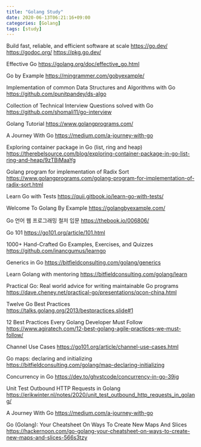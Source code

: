 ```yaml
---
title: "Golang Study"
date: 2020-06-13T06:21:16+09:00
categories: [Golang]
tags: [study]
---
```


Build fast, reliable, and efficient software at scale
 https://go.dev/
 https://godoc.org/
 https://pkg.go.dev/

Effective Go
 https://golang.org/doc/effective_go.html

Go by Example
 https://mingrammer.com/gobyexample/

Implementation of common Data Structures and Algorithms with Go
 https://github.com/punitpandey/ds-algo

Collection of Technical Interview Questions solved with Go
 https://github.com/shomali11/go-interview

Golang Tutorial
 https://www.golangprograms.com/

A Journey With Go
 https://medium.com/a-journey-with-go

Exploring container package in Go (list, ring and heap)
 https://therebelsource.com/blog/exploring-container-package-in-go-list-ring-and-heap/9zTBiMaaYg

Golang program for implementation of Radix Sort
 https://www.golangprograms.com/golang-program-for-implementation-of-radix-sort.html
 
Learn Go with Tests
 https://quii.gitbook.io/learn-go-with-tests/

Welcome To Golang By Example
 https://golangbyexample.com/

Go 언어 웹 프로그래밍 철저 입문
 https://thebook.io/006806/

Go 101
 https://go101.org/article/101.html

1000+ Hand-Crafted Go Examples, Exercises, and Quizzes
 https://github.com/inancgumus/learngo

Generics in Go
 https://bitfieldconsulting.com/golang/generics

Learn Golang with mentoring
 https://bitfieldconsulting.com/golang/learn

Practical Go: Real world advice for writing maintainable Go programs
 https://dave.cheney.net/practical-go/presentations/qcon-china.html

Twelve Go Best Practices
 https://talks.golang.org/2013/bestpractices.slide#1

12 Best Practices Every Golang Developer Must Follow
 https://www.agiratech.com/12-best-golang-agile-practices-we-must-follow/

Channel Use Cases
 https://go101.org/article/channel-use-cases.html

Go maps: declaring and initializing
 https://bitfieldconsulting.com/golang/map-declaring-initializing

Concurrency in Go
 https://dev.to/ghvstcode/concurrency-in-go-39ig

Unit Test Outbound HTTP Requests in Golang
 https://erikwinter.nl/notes/2020/unit_test_outbound_http_requests_in_golang/

A Journey With Go
 https://medium.com/a-journey-with-go

Go (Golang): Your Cheatsheet On Ways To Create New Maps And Slices
 https://hackernoon.com/go-golang-your-cheatsheet-on-ways-to-create-new-maps-and-slices-566s3tzy